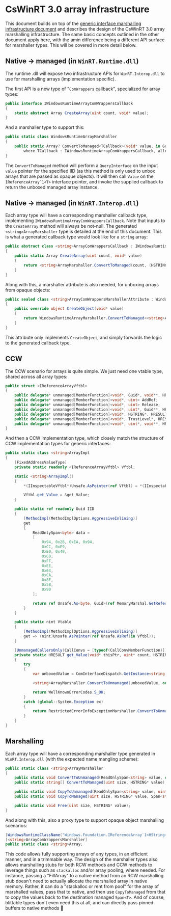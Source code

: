 # CsWinRT 3.0 array infrastructure

This document builds on top of the [generic interface marshalling infrastructure document](marshalling-generic-interfaces.md) and describes the design of the CsWinRT 3.0 array marshalling infrastructure. The same basic concepts outlined in the other document apply here, with the amin difference being a different API surface for marshaller types. This will be covered in more detail below.

## Native -> managed (in `WinRT.Runtime.dll`)

The runtime .dll will expose two infrastructure APIs for `WinRT.Interop.dll` to use for marshalling arrays (implementation specific).

The first API is a new type of "`ComWrappers` callback", specialized for array types:

```csharp
public interface IWindowsRuntimeArrayComWrappersCallback
{
    static abstract Array CreateArray(uint count, void* value);
}
```

And a marshaller type to support this:

```csharp
public static class WindowsRuntimeArrayMarshaller
{
    public static Array? ConvertToManaged<TCallback>(void* value, in Guid iid)
        where TCallback : IWindowsRuntimeArrayComWrappersCallback, allows ref struct;
}
```

The `ConvertToManaged` method will perform a `QueryInterface` on the input `value` pointer for the specified IID (as this method is only used to unbox arrays that are passed as opaque objects). It will then call `Value` on the ```IReferenceArray`1<T>``` interface pointer, and invoke the supplied callback to return the unboxed managed array instance.

## Native -> managed (in `WinRT.Interop.dll`)

Each array type will have a corresponding marshaller callback type, implementing `IWindowsRuntimeArrayComWrappersCallback`. Note that inputs to the `CreateArray` method will always be not-null. The generated `<string>ArrayMarshaller` type is detailed at the end of this document. This is what a generated callback type would look like for a `string` array:

```csharp
public abstract class <string>ArrayComWrappersCallback : IWindowsRuntimeArrayComWrappersCallback
{
    public static Array CreateArray(uint count, void* value)
    {
        return <string>ArrayMarshaller.ConvertToManaged(count, (HSTRING*)value);
    }
}
```

Along with this, a marshaller attribute is also needed, for unboxing arrays from opaque objects:

```csharp
public sealed class <string>ArrayComWrappersMarshallerAttribute : WindowsRuntimeComWrappersMarshallerAttribute
{
    public override object CreateObject(void* value)
    {
        return WindowsRuntimeArrayMarshaller.ConvertToManaged<<string>ArrayComWrappersCallback>(value, in <string>ArrayImpl.IID)!;
    }
}
```

This attribute only implements `CreateObject`, and simply forwards the logic to the generated callback type.

## CCW

The CCW scenario for arrays is quite simple. We just need one vtable type, shared across all array types:

```csharp
public struct <IReferenceArrayVftbl>
{
    public delegate* unmanaged[MemberFunction]<void*, Guid*, void**, HRESULT> QueryInterface;
    public delegate* unmanaged[MemberFunction]<void*, uint> AddRef;
    public delegate* unmanaged[MemberFunction]<void*, uint> Release;
    public delegate* unmanaged[MemberFunction]<void*, uint*, Guid**, HRESULT> GetIids;
    public delegate* unmanaged[MemberFunction]<void*, HSTRING*, HRESULT> GetRuntimeClassName;
    public delegate* unmanaged[MemberFunction]<void*, TrustLevel*, HRESULT> GetTrustLevel;
    public delegate* unmanaged[MemberFunction]<void*, uint*, void**, HRESULT> get_Value;
}
```

And then a CCW implementation type, which closely match the structure of CCW implementation types for generic interfaces:

```csharp
public static class <string>ArrayImpl
{
    [FixedAddressValueType]
    private static readonly <IReferenceArrayVftbl> Vftbl;

    static <string>ArrayImpl()
    {
        *(IInspectableVftbl*)Unsafe.AsPointer(ref Vftbl) = *(IInspectableVftbl*)IInspectableImpl.Vtable;

        Vftbl.get_Value = &get_Value;
    }

    public static ref readonly Guid IID
    {
        [MethodImpl(MethodImplOptions.AggressiveInlining)]   
        get
        {
            ReadOnlySpan<byte> data =
            [
                0x94, 0x2B, 0xEA, 0x94,
                0xCC, 0xE9,
                0xE0, 0x49,
                0xC0,
                0xFF,
                0xEE,
                0x64,
                0xCA,
                0x8F,
                0x5B,
                0x90
            ];

            return ref Unsafe.As<byte, Guid>(ref MemoryMarshal.GetReference(data));
        }
    }

    public static nint Vtable
    {
        [MethodImpl(MethodImplOptions.AggressiveInlining)]
        get => (nint)Unsafe.AsPointer(ref Unsafe.AsRef(in Vftbl));
    }

    [UnmanagedCallersOnly(CallConvs = [typeof(CallConvMemberFunction)])]
    private static HRESULT get_Value(void* thisPtr, uint* count, HSTRING** result)
    {
        try
        {
            var unboxedValue = ComInterfaceDispatch.GetInstance<string[]>((ComInterfaceDispatch*)thisPtr);

            <string>ArrayMarshaller.ConvertToUnmanaged(unboxedValue, out *count, out *result);

            return WellKnownErrorCodes.S_OK;
        }
        catch (global::System.Exception ex)
        {
            return RestrictedErrorInfoExceptionMarshaller.ConvertToUnmanaged(ex);
        }
    }
}
```

## Marshalling

Each array type will have a corresponding marshaller type generated in `WinRT.Interop.dll` (with the expected name mangling scheme):

```csharp
public static class <string>ArrayMarshaller
{
    public static void ConvertToUnmanaged(ReadOnlySpan<string> value, out uint size, out HSTRING* array);
    public static string[] ConvertToManaged(uint size, HSTRING* value);

    public static void CopyToUnmanaged(ReadOnlySpan<string> value, uint size, HSTRING* destination);
    public static void CopyToManaged(uint size, HSTRING* value, Span<string> destination);

    public static void Free(uint size, HSTRING* value);
}
```

And along with this, also a proxy type to support opaque object marshalling scenarios:

```csharp
[WindowsRuntimeClassName("Windows.Foundation.IReferenceArray`1<HString>")]
[<string>ArrayComWrappersMarshaller]
public static class <string>Array;
```

This code allows fully supporting arrays of any types, in an efficient manner, and in a trimmable way. The design of the marshaller types also allows marshalling stubs for both RCW methods and CCW methods to leverage things such as `stackalloc` and/or array pooling, where needed. For instance, passing a "FillArray" to a native method from an RCW marshalling stub doesn't need to actually allocate the marshalled array in native memory. Rather, it can do a "stackalloc or rent from pool" for the array of marshalled values, pass that to native, and then use `CopyToManaged` from that to copy the values back to the destination managed `Span<T>`. And of course, blittable types don't even need this at all, and can directly pass pinned buffers to native methods 🚀 
